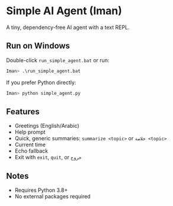# Simple AI Agent (Iman)

A tiny, dependency-free AI agent with a text REPL.

## Run on Windows

Double-click `run_simple_agent.bat` or run:

```bash
Iman> .\run_simple_agent.bat
```

If you prefer Python directly:

```bash
Iman> python simple_agent.py
```

## Features
- Greetings (English/Arabic)
- Help prompt
- Quick, generic summaries: `summarize <topic>` or `خلاصة <topic>`
- Current time
- Echo fallback
- Exit with `exit`, `quit`, or `خروج`

## Notes
- Requires Python 3.8+
- No external packages required

